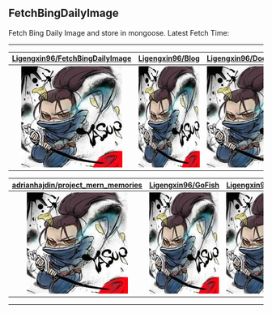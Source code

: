 ## FetchBingDailyImage

Fetch Bing Daily Image and store in mongoose. Latest Fetch Time:

---

| [Ligengxin96/FetchBingDailyImage](https://github.com/Ligengxin96/FetchBingDailyImage) | [Ligengxin96/Blog](https://github.com/Ligengxin96/Blog) | [Ligengxin96/DockerDevEnv](https://github.com/Ligengxin96/DockerDevEnv) |
| :-: | :-: | :-: |
| <a href="https://github.com/Ligengxin96/FetchBingDailyImage"><img src="https://github.com/Ligengxin96/FetchBingDailyImage/raw/master/DISPLAY.jpg" alt="Ligengxin96/FetchBingDailyImage" title="Ligengxin96/FetchBingDailyImage" width="200" height="200"></a> | <a href="https://github.com/Ligengxin96/Blog"><img src="https://github.com/Ligengxin96/FetchBingDailyImage/raw/master/DISPLAY.jpg" alt="Ligengxin96/Blog" title="Ligengxin96/Blog" width="200" height="200"></a> | <a href="https://github.com/Ligengxin96/DockerDevEnv"><img src="https://github.com/Ligengxin96/FetchBingDailyImage/raw/master/DISPLAY.jpg" alt="Ligengxin96/DockerDevEnv" title="Ligengxin96/DockerDevEnv" width="200" height="200"></a> |

| [adrianhajdin/project_mern_memories](https://github.com/adrianhajdin/project_mern_memories) | [Ligengxin96/GoFish](https://github.com/Ligengxin96/GoFish) | [Ligengxin96/GoFishSrc](https://github.com/Ligengxin96/GoFishSrc) |
| :-: | :-: | :-: |
| <a href="https://github.com/adrianhajdin/project_mern_memories"><img src="https://github.com/Ligengxin96/FetchBingDailyImage/raw/master/DISPLAY.jpg" alt="adrianhajdin/project_mern_memories" title="adrianhajdin/project_mern_memories" width="200" height="200"></a> | <a href="https://github.com/Ligengxin96/GoFish"><img src="https://github.com/Ligengxin96/FetchBingDailyImage/raw/master/DISPLAY.jpg" alt="Ligengxin96/GoFish" title="Ligengxin96/GoFish" width="200" height="200"></a> | <a href="https://github.com/Ligengxin96/GoFishSrc"><img src="https://github.com/Ligengxin96/FetchBingDailyImage/raw/master/DISPLAY.jpg" alt="Ligengxin96/GoFishSrc" title="Ligengxin96/GoFishSrc" width="200" height="200"></a> |



---


